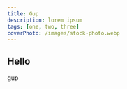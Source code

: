 ```yaml
---
title: Gup
description: lorem ipsum
tags: [one, two, three]
coverPhoto: /images/stock-photo.webp
---
```


## Hello

gup
